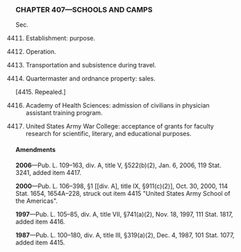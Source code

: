 ### **CHAPTER 407—SCHOOLS AND CAMPS** ###

Sec.

4411. Establishment: purpose.

4412. Operation.

4413. Transportation and subsistence during travel.

4414. Quartermaster and ordnance property: sales.

[4415. Repealed.]

4416. Academy of Health Sciences: admission of civilians in physician assistant training program.

4417. United States Army War College: acceptance of grants for faculty research for scientific, literary, and educational purposes.

#### Amendments ####

**2006**—Pub. L. 109–163, div. A, title V, §522(b)(2), Jan. 6, 2006, 119 Stat. 3241, added item 4417.

**2000**—Pub. L. 106–398, §1 [[div. A], title IX, §911(c)(2)], Oct. 30, 2000, 114 Stat. 1654, 1654A–228, struck out item 4415 "United States Army School of the Americas".

**1997**—Pub. L. 105–85, div. A, title VII, §741(a)(2), Nov. 18, 1997, 111 Stat. 1817, added item 4416.

**1987**—Pub. L. 100–180, div. A, title III, §319(a)(2), Dec. 4, 1987, 101 Stat. 1077, added item 4415.